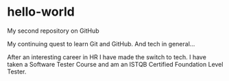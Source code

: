 # hello-world
My second repository on GitHub



My continuing quest to learn Git and GitHub. And tech in general...


After an interesting career in HR I have made the switch to tech. I have taken a Software Tester Course and am an ISTQB Certified Foundation Level Tester.
